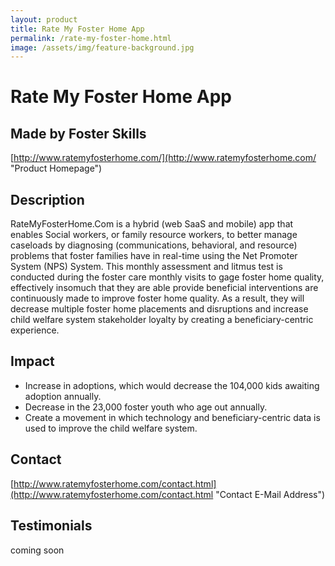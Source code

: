 ```yaml
---
layout: product
title: Rate My Foster Home App
permalink: /rate-my-foster-home.html
image: /assets/img/feature-background.jpg
---
```

# Rate My Foster Home App

## Made by Foster Skills

[http://www.ratemyfosterhome.com/](http://www.ratemyfosterhome.com/ "Product Homepage")

## Description

RateMyFosterHome.Com is a hybrid (web SaaS and mobile) app that enables Social workers, or family resource workers, to better manage caseloads by diagnosing (communications, behavioral, and resource) problems that foster families have in real-time using the Net Promoter System (NPS) System.  This monthly assessment and litmus test is conducted during the foster care monthly visits to gage foster home quality, effectively insomuch that they are able provide beneficial interventions are continuously made to improve foster home quality.  As a result, they will decrease multiple foster home placements and disruptions and increase child welfare system stakeholder loyalty by creating a beneficiary-centric experience.

## Impact

- Increase in adoptions, which would decrease the 104,000 kids awaiting adoption annually.
- Decrease in the 23,000 foster youth who age out annually.
- Create a movement in which technology and beneficiary-centric data is used to improve the child welfare system.

## Contact
[http://www.ratemyfosterhome.com/contact.html](http://www.ratemyfosterhome.com/contact.html "Contact E-Mail Address")

## Testimonials

coming soon
